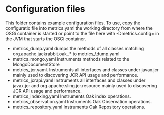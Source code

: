 Configuration files
===================

This folder contains example configuration files. To use, copy the configuratio file into metrics.yaml the working directory from where the OSGi container is started or point to the file here with -Dmetrics.config=<path to file> in the JVM that starts the OSGi container.

* metrics\_dump.yaml   dumps the methods of all classes matching org.apache.jackrabbit.oak\..* to metrics_\dump.yaml
* metrics\_mongo.yaml   instruments methods related to the MongoDocumentStore
* metrics\_jcr.yaml.   Instruments all interfaces and classes under javax.jcr mainly used to discovering JCR API usage and performance.
* metrics\_jcrapi.yaml   Instruments all interfaces and classes under javax.jcr and org.apache.sling.jcr.resource mainly used to discovering JCR API usage and performance.
* metrics\_indexing.yaml Instruments Oak index operations.
* metrics\_observation.yaml Instruments Oak Observation operations.
* metrics\_repository.yaml Instruments Oak Repository operations.